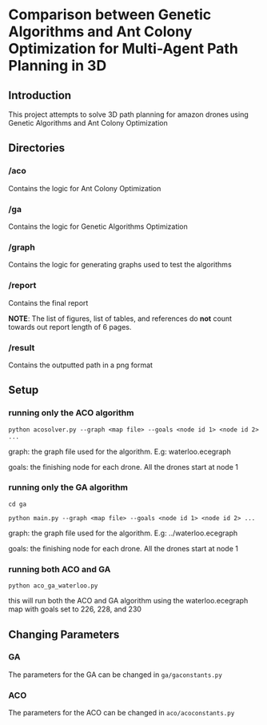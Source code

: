 # Comparison between Genetic Algorithms and Ant Colony Optimization for Multi-Agent Path Planning in 3D

## Introduction
This project attempts to solve 3D path planning for amazon drones using Genetic Algorithms and Ant Colony Optimization

## Directories
### /aco
Contains the logic for Ant Colony Optimization
### /ga
Contains the logic for Genetic Algorithms Optimization
### /graph
Contains the logic for generating graphs used to test the algorithms
### /report
Contains the final report

**NOTE**: The list of figures, list of tables, and references do **not** count towards out report length of 6 pages.

### /result
Contains the outputted path in a png format

## Setup
### running only the ACO algorithm
`python acosolver.py --graph <map file> --goals <node id 1> <node id 2> ...`

graph: the graph file used for the algorithm. E.g: waterloo.ecegraph

goals: the finishing node for each drone. All the drones start at node 1
### running only the GA algorithm
`cd ga`

`python main.py --graph <map file> --goals <node id 1> <node id 2> ...`

graph: the graph file used for the algorithm. E.g: ../waterloo.ecegraph

goals: the finishing node for each drone. All the drones start at node 1

### running both ACO and GA
`python aco_ga_waterloo.py`

this will run both the ACO and GA algorithm using the waterloo.ecegraph map with goals set to 226, 228, and 230

## Changing Parameters
### GA
The parameters for the GA can be changed in `ga/gaconstants.py`
### ACO
The parameters for the ACO can be changed in `aco/acoconstants.py`
